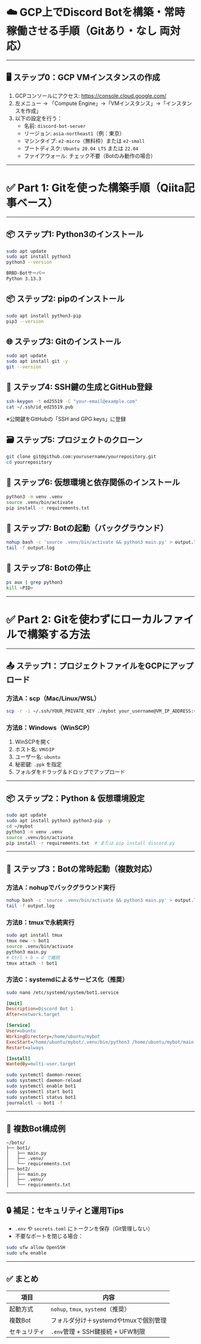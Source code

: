 # ☁️ GCP上でDiscord Botを構築・常時稼働させる手順（Gitあり・なし 両対応）

---

## 🖥️ ステップ0：GCP VMインスタンスの作成

1. GCPコンソールにアクセス: https://console.cloud.google.com/
2. 左メニュー → 「Compute Engine」→「VMインスタンス」→「インスタンスを作成」
3. 以下の設定を行う：
   - 名前: `discord-bot-server`
   - リージョン: `asia-northeast1`（例：東京）
   - マシンタイプ: `e2-micro`（無料枠）または `e2-small`
   - ブートディスク: `Ubuntu 20.04 LTS` または `22.04`
   - ファイアウォール: チェック不要（Botのみ動作の場合）

---

# ✅ Part 1: Gitを使った構築手順（Qiita記事ベース）

---

## 📦 ステップ1: Python3のインストール

```bash
sudo apt update
sudo apt install python3
python3 --version

BRBD-Botサーバー
Python 3.13.3

```

## 📦 ステップ2: pipのインストール

```bash
sudo apt install python3-pip
pip3 --version
```

## 🌐 ステップ3: Gitのインストール

```bash
sudo apt update
sudo apt install git -y
git --version
```

## 🔑 ステップ4: SSH鍵の生成とGitHub登録

```bash
ssh-keygen -t ed25519 -C "your-email@example.com"
cat ~/.ssh/id_ed25519.pub
```

※公開鍵をGitHubの「SSH and GPG keys」に登録

## 🗃️ ステップ5: プロジェクトのクローン

```bash
git clone git@github.com:yourusername/yourrepository.git
cd yourrepository
```

## 🐍 ステップ6: 仮想環境と依存関係のインストール

```bash
python3 -m venv .venv
source .venv/bin/activate
pip install -r requirements.txt
```

## 🚀 ステップ7: Botの起動（バックグラウンド）

```bash
nohup bash -c 'source .venv/bin/activate && python3 main.py' > output.log 2>&1 &
tail -f output.log
```

## 🛑 ステップ8: Botの停止

```bash
ps aux | grep python3
kill <PID>
```

---

# ✅ Part 2: Gitを使わずにローカルファイルで構築する方法

---

## 📤 ステップ1：プロジェクトファイルをGCPにアップロード

### 方法A：scp（Mac/Linux/WSL）

```bash
scp -r -i ~/.ssh/YOUR_PRIVATE_KEY ./mybot your_username@VM_IP_ADDRESS:~/
```

### 方法B：Windows（WinSCP）

1. WinSCPを開く
2. ホスト名: `VMのIP`
3. ユーザー名: `ubuntu`
4. 秘密鍵: `.ppk` を指定
5. フォルダをドラッグ＆ドロップでアップロード

---

## 📦 ステップ2：Python & 仮想環境設定

```bash
sudo apt update
sudo apt install python3 python3-pip -y
cd ~/mybot
python3 -m venv .venv
source .venv/bin/activate
pip install -r requirements.txt  # または pip install discord.py
```

---

## 🚀 ステップ3：Botの常時起動（複数対応）

### 方法A：nohupでバックグラウンド実行

```bash
nohup bash -c 'source .venv/bin/activate && python3 main.py' > output.log 2>&1 &
tail -f output.log
```

### 方法B：tmuxで永続実行

```bash
sudo apt install tmux
tmux new -s bot1
source .venv/bin/activate
python3 main.py
# Ctrl + b → d で離脱
tmux attach -t bot1
```

### 方法C：systemdによるサービス化（推奨）

```bash
sudo nano /etc/systemd/system/bot1.service
```

```ini
[Unit]
Description=Discord Bot 1
After=network.target

[Service]
User=ubuntu
WorkingDirectory=/home/ubuntu/mybot
ExecStart=/home/ubuntu/mybot/.venv/bin/python3 /home/ubuntu/mybot/main.py
Restart=always

[Install]
WantedBy=multi-user.target
```

```bash
sudo systemctl daemon-reexec
sudo systemctl daemon-reload
sudo systemctl enable bot1
sudo systemctl start bot1
sudo systemctl status bot1
journalctl -u bot1 -f
```

---

## 📁 複数Bot構成例

```plaintext
~/bots/
├── bot1/
│   ├── main.py
│   ├── .venv/
│   └── requirements.txt
├── bot2/
│   ├── main.py
│   ├── .venv/
│   └── requirements.txt
```

---

## 🔒 補足：セキュリティと運用Tips

- `.env` や `secrets.toml` にトークンを保存（Git管理しない）
- 不要なポートを閉じる場合：

```bash
sudo ufw allow OpenSSH
sudo ufw enable
```

---

## ✅ まとめ

| 項目         | 内容                                           |
|--------------|------------------------------------------------|
| 起動方式     | `nohup`, `tmux`, `systemd`（推奨）             |
| 複数Bot      | フォルダ分け＋systemdやtmuxで個別管理         |
| セキュリティ | `.env`管理 + SSH鍵接続 + UFW制限               |

